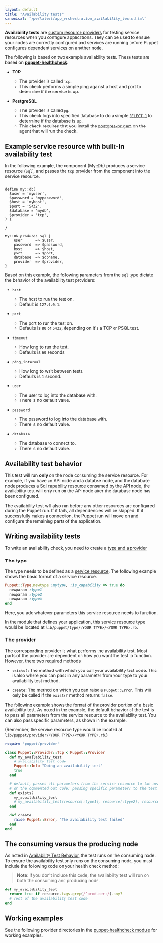 ```yaml
---
layout: default
title: "Availability tests"
canonical: "/pe/latest/app_orchestration_availability_tests.html"
---
```


**Availability tests** are [custom resource providers](/guides/custom_types.html#providers) for testing service resources when you configure applications. They can be used to ensure your nodes are correctly configured and services are running before Puppet configures dependent services on another node.

The following is based on two example availability tests. These tests are based on [**puppet-healthcheck**](https://github.com/puppet-community/puppet-healthcheck).

- **TCP**
   + The provider is called `tcp`.
   + This check performs a simple ping against a host and port to determine if the service is up.

- **PostgreSQL**
   + The provider is called `pg`.
   + This check logs into specified database to do a simple [`SELECT 1`](http://www.postgresql.org/docs/current/static/sql-select.html) to determine if the database is up.
   + This check requires that you install the  [postgres-pr gem](https://rubygems.org/gems/postgres-pr/versions/0.7.0) on  the agent that will run the check.

## Example service resource with built-in availability test

In the following example, the component (My::Db) produces a service resource (`Sql`), and passes the `tcp` provider from the component into the service resource.

~~~

define my::db(
  $user = 'myuser',
  $password = 'mypassword',
  $host = 'myhost',
  $port = '5432',
  $database = 'mydb',
  $provider = 'tcp',
) {

}

My::Db produces Sql {
    user      => $user,
    password  => $password,
    host      => $host,
    port      => $port,
    database  => $dbname,
    provider  => $provider,
}
~~~

Based on this example, the following parameters from the `sql` type dictate the behavior of the availability test providers:

- `host`
  + The host to run the test on.
  + Default is `127.0.0.1`.

- `port`
  + The port to run the test on.
  + Defaults is `80` or `5432`, depending on it's a TCP or PSQL test.

- `timeout`
  + How long to run the test.
  + Defaults is `60` seconds.

- `ping_interval`
  + How long to wait between tests.
  + Defaults is `1` second.

- `user`
  + The user to log into the database with.
  + There is no default value.

- `password`
  + The password to log into the database with.
  + There is no default value.

- `database`
  + The database to connect to.
  + There is no default value.

## Availability test behavior

This test will run **only** on the node consuming the service resource. For example, if you have an API node and a databse node, and the database node produces a Sql capability resource consumed by the API node, the availability test will only run on the API node after the database node has been configured.

The availability test will also run before any other resources are configured during the Puppet run. If it fails, all dependencies will be skipped. If it successfully makes a connection, the Puppet run will move on and configure the remaining parts of the application.

## Writing availability tests

To write an availability check, you need to create a [type and a provider](/guides/custom_types.html#types-and-providers).

### The type

The type needs to be defined as a [service resource](app_orchestration_writing_service_resources.html). The following example shows the basic format of a service resource. 

~~~ruby
Puppet::Type.newtype :mytype, :is_capability => true do
  newparam :type1
  newparam :type2
  newparam :type3
end
~~~

Here, you add whatever parameters this service resource needs to function.

In the module that defines your application, this service resource type would be located at `lib/puppet/type/<YOUR TYPE>/<YOUR TYPE>.rb`. 

### The provider

The corresponding provider is what performs the availability test. Most parts of the provider are dependent on how you want the test to function. However, there two required methods:

- `exists?`: The method with which you call your availability test code. This is also where you can pass in any parameter from your type to your availability test method.

- `create`: The method on which you can raise a `Puppet::Error`. This will only be called if the `exists?` method returns `false`.

The following example shows the format of the provider portion of a basic availability test. As noted in the example, the default behavior of the test is to pass all parameters from the service resource to the availability test. You can also pass specific parameters, as shown in the example. 

(Remember, the service resource type would be located at `lib/puppet/provider/<YOUR TYPE>/<YOUR TYPE>.rb`.) 

~~~ruby
require 'puppet/provider'

class Puppet::Provider::Tcp < Puppet::Provider
  def my_availability_test
    # availability test code
    Puppet::Info "Doing an availability test"
    true
  end

  # default, passes all parameters from the service resource to the availability test 
  # or the commented out code: passing specific parameters to the test
  def exists?
    my_availability_test
    # my_availability_test(resource[:type1], resource[:type2], resource[:type3])
  end

  def create
    raise Puppet::Error, "The availability test failed"
  end
end
~~~


## The consuming versus the producing node

As noted in [Availability Test Behavior](#availability-test-behavior), the test runs on the consuming node. To ensure the availability test only runs on the consuming node, you must include the following code on your health check method: 

>**Note**: if you don't include this code, the availability test will run on both the consuming and producing node.

~~~ruby
def my_availability_test
  return true if resource.tags.grep(/^producer:/).any?
  # rest of the availability test code
end
~~~

## Working examples

See the following provider directories in the [puppet-healthcheck module](https://github.com/puppet-community/puppet-healthcheck/tree/master/lib/puppet/provider) for working examples.
